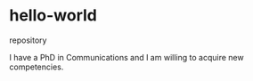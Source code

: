 # hello-world
repository

I have a PhD in Communications and I am willing to acquire new competencies.
